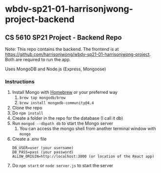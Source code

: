 # wbdv-sp21-01-harrisonjwong-project-backend

## CS 5610 SP21 Project - Backend Repo

Note: This repo contains the backend. 
The frontend is at https://github.com/harrisonjwong/wbdv-sp21-01-harrisonjwong-project.
Both are required to run the app.

Uses MongoDB and Node.js (Express, Mongoose)

### Instructions

1. Install Mongo with [Homebrew](https://brew.sh) or your preferred way
   1. `brew tap mongodb/brew`
   2. `brew install mongodb-community@4.4` 
2. Clone the repo
3. Do `npm install`
4. Create a folder in the repo for the database (I call it db)
5. Run `mongod --dbpath db` to start the Mongo server
   1. You can access the mongo shell from another terminal window with `mongo`
6. Create a .env file
   ```
   DB_USER=user (your username)
   DB_PASS=pass (your password)
   ALLOW_ORIGIN=http://localhost:3000 (or location of the React app)
   ```
6. Do `npm start` or `node server.js` to start the server



